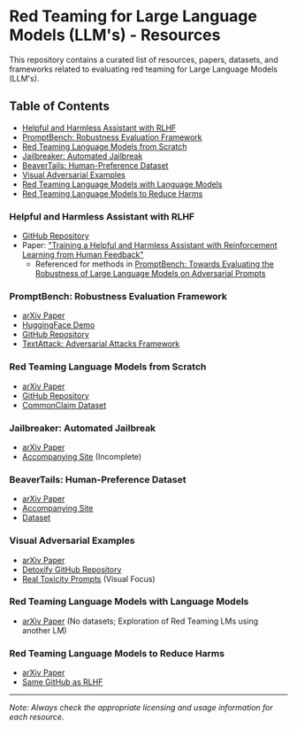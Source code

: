 # Red Teaming for Large Language Models (LLM's) - Resources

This repository contains a curated list of resources, papers, datasets, and frameworks related to evaluating red teaming for Large Language Models (LLM's).

## Table of Contents
- [Helpful and Harmless Assistant with RLHF](#helpful-and-harmless-assistant-with-rlhf)
- [PromptBench: Robustness Evaluation Framework](#promptbench-robustness-evaluation-framework)
- [Red Teaming Language Models from Scratch](#red-teaming-language-models-from-scratch)
- [Jailbreaker: Automated Jailbreak](#jailbreaker-automated-jailbreak)
- [BeaverTails: Human-Preference Dataset](#beavertails-human-preference-dataset)
- [Visual Adversarial Examples](#visual-adversarial-examples)
- [Red Teaming Language Models with Language Models](#red-teaming-language-models-with-language-models)
- [Red Teaming Language Models to Reduce Harms](#red-teaming-language-models-to-reduce-harms)

### Helpful and Harmless Assistant with RLHF
- [GitHub Repository](https://github.com/anthropics/hh-rlhf)
- Paper: ["Training a Helpful and Harmless Assistant with Reinforcement Learning from Human Feedback"](https://arxiv.org/abs/2204.05862)
  - Referenced for methods in [PromptBench: Towards Evaluating the Robustness of Large Language Models on Adversarial Prompts](https://arxiv.org/abs/2306.04528)

### PromptBench: Robustness Evaluation Framework
- [arXiv Paper](https://arxiv.org/abs/2306.04528)
- [HuggingFace Demo](https://huggingface.co/spaces/March07/PromptBench)
- [GitHub Repository](https://github.com/microsoft/promptbench)
- [TextAttack: Adversarial Attacks Framework](https://github.com/QData/TextAttack)

### Red Teaming Language Models from Scratch
- [arXiv Paper](https://arxiv.org/abs/2306.09442)
- [GitHub Repository](https://github.com/thestephencasper/explore_establish_exploit_llms)
- [CommonClaim Dataset](https://github.com/Algorithmic-Alignment-Lab/CommonClaim)

### Jailbreaker: Automated Jailbreak
- [arXiv Paper](https://arxiv.org/abs/2307.08715)
- [Accompanying Site](https://sites.google.com/view/ndss-masterkey/masterkey) (Incomplete)

### BeaverTails: Human-Preference Dataset
- [arXiv Paper](https://arxiv.org/abs/2307.04657)
- [Accompanying Site](https://sites.google.com/view/pku-beavertails)
- [Dataset](https://github.com/PKU-Alignment/beavertails)

### Visual Adversarial Examples
- [arXiv Paper](https://arxiv.org/abs/2306.13213)
- [Detoxify GitHub Repository](https://github.com/unitaryai/detoxify)
- [Real Toxicity Prompts](https://allenai.org/data/real-toxicity-prompts) (Visual Focus)

### Red Teaming Language Models with Language Models
- [arXiv Paper](https://arxiv.org/abs/2202.03286) (No datasets; Exploration of Red Teaming LMs using another LM)

### Red Teaming Language Models to Reduce Harms
- [arXiv Paper](https://arxiv.org/abs/2209.07858)
- [Same GitHub as RLHF](https://github.com/anthropics/hh-rlhf)

---

*Note: Always check the appropriate licensing and usage information for each resource.*
